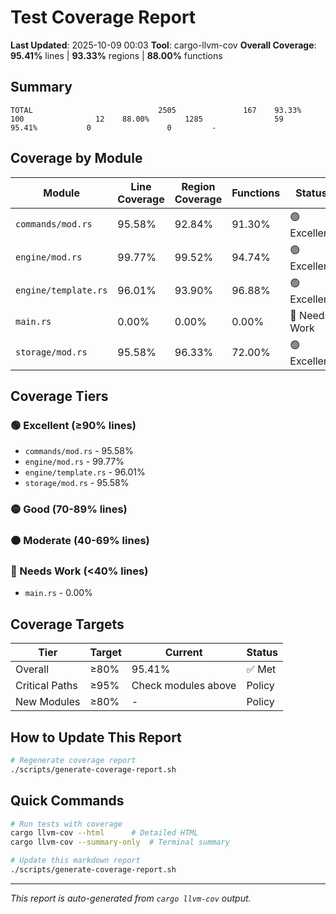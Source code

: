 # Test Coverage Report

**Last Updated**: 2025-10-09 00:03
**Tool**: cargo-llvm-cov
**Overall Coverage**: **95.41%** lines | **93.33%** regions | **88.00%** functions

## Summary

```
TOTAL                            2505               167    93.33%         100                12    88.00%        1285                59    95.41%           0                 0         -
```

## Coverage by Module

| Module | Line Coverage | Region Coverage | Functions | Status |
|--------|--------------|-----------------|-----------|--------|
| `commands/mod.rs` | 95.58% | 92.84% | 91.30% | 🟢 Excellent |
| `engine/mod.rs` | 99.77% | 99.52% | 94.74% | 🟢 Excellent |
| `engine/template.rs` | 96.01% | 93.90% | 96.88% | 🟢 Excellent |
| `main.rs` | 0.00% | 0.00% | 0.00% | 🔴 Needs Work |
| `storage/mod.rs` | 95.58% | 96.33% | 72.00% | 🟢 Excellent |

## Coverage Tiers

### 🟢 Excellent (≥90% lines)
- `commands/mod.rs` - 95.58%
- `engine/mod.rs` - 99.77%
- `engine/template.rs` - 96.01%
- `storage/mod.rs` - 95.58%

### 🟡 Good (70-89% lines)

### 🟠 Moderate (40-69% lines)

### 🔴 Needs Work (<40% lines)
- `main.rs` - 0.00%

## Coverage Targets

| Tier | Target | Current | Status |
|------|--------|---------|--------|
| Overall | ≥80% | 95.41% | ✅ Met |
| Critical Paths | ≥95% | Check modules above | Policy |
| New Modules | ≥80% | - | Policy |

## How to Update This Report

```bash
# Regenerate coverage report
./scripts/generate-coverage-report.sh
```

## Quick Commands

```bash
# Run tests with coverage
cargo llvm-cov --html      # Detailed HTML
cargo llvm-cov --summary-only  # Terminal summary

# Update this markdown report
./scripts/generate-coverage-report.sh
```

---

*This report is auto-generated from `cargo llvm-cov` output.*
